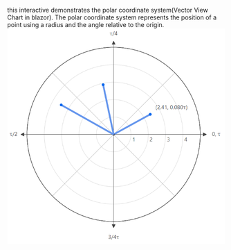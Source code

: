 this interactive demonstrates the polar coordinate system(Vector View Chart in blazor). The polar coordinate system represents the position of a point using a radius and the angle relative to the origin.
<br/>
<img src="https://github.com/vebko/polar-coordinate-chart-blazor/blob/master/vector-chart.png"/>
